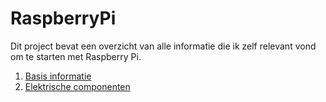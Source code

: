 # RaspberryPi

Dit project bevat een overzicht van alle informatie die ik zelf relevant vond om te starten met Raspberry Pi.

1. [Basis informatie](Docs/Basics.md)
2. [Elektrische componenten](Docs/Componenten.md)